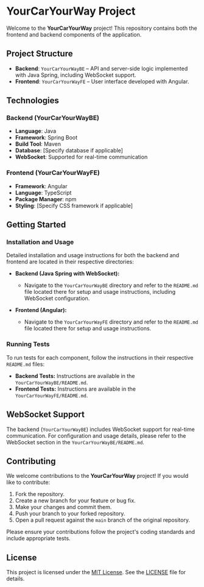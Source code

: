 # YourCarYourWay Project

Welcome to the **YourCarYourWay** project! This repository contains both the frontend and backend components of the application.

## Project Structure

- **Backend**: `YourCarYourWayBE` – API and server-side logic implemented with Java Spring, including WebSocket support.
- **Frontend**: `YourCarYourWayFE` – User interface developed with Angular.

## Technologies

### Backend (YourCarYourWayBE)

- **Language**: Java
- **Framework**: Spring Boot
- **Build Tool**: Maven
- **Database**: [Specify database if applicable]
- **WebSocket**: Supported for real-time communication

### Frontend (YourCarYourWayFE)

- **Framework**: Angular
- **Language**: TypeScript
- **Package Manager**: npm
- **Styling**: [Specify CSS framework if applicable]

## Getting Started

### Installation and Usage

Detailed installation and usage instructions for both the backend and frontend are located in their respective directories:

- **Backend (Java Spring with WebSocket):** 
  - Navigate to the `YourCarYourWayBE` directory and refer to the `README.md` file located there for setup and usage instructions, including WebSocket configuration.

- **Frontend (Angular):** 
  - Navigate to the `YourCarYourWayFE` directory and refer to the `README.md` file located there for setup and usage instructions.

### Running Tests

To run tests for each component, follow the instructions in their respective `README.md` files:

- **Backend Tests:** Instructions are available in the `YourCarYourWayBE/README.md`.
- **Frontend Tests:** Instructions are available in the `YourCarYourWayFE/README.md`.

## WebSocket Support

The backend (`YourCarYourWayBE`) includes WebSocket support for real-time communication. For configuration and usage details, please refer to the WebSocket section in the `YourCarYourWayBE/README.md`.

## Contributing

We welcome contributions to the **YourCarYourWay** project! If you would like to contribute:

1. Fork the repository.
2. Create a new branch for your feature or bug fix.
3. Make your changes and commit them.
4. Push your branch to your forked repository.
5. Open a pull request against the `main` branch of the original repository.

Please ensure your contributions follow the project's coding standards and include appropriate tests.

## License

This project is licensed under the [MIT License](LICENSE). See the [LICENSE](LICENSE) file for details.

